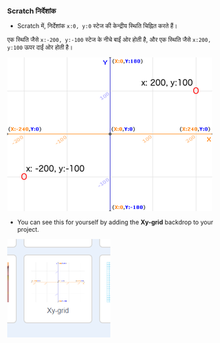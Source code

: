 ### Scratch निर्देशांक

+ Scratch में, निर्देशांक `x:0, y:0` स्टेज की केन्द्रीय स्थिति चिह्नित करते हैं।

एक स्थिति जैसे `x:-200, y:-100` स्टेज के नीचे बाईं ओर होती है, और एक स्थिति जैसे `x:200, y:100` ऊपर दाईं ओर होती है।

![स्टेज निर्देशांक](images/coordinates-stage.png)

+ You can see this for yourself by adding the **Xy-grid** backdrop to your project.

![स्टेज निर्देशांक](images/coordinates-backdrop.png)